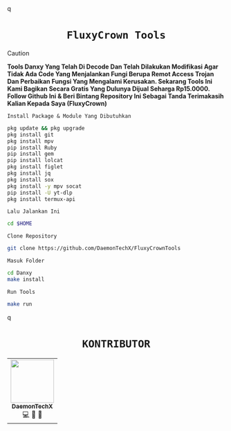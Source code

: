q<h1 align="center"><code>FluxyCrown Tools</code></h1>

> [!CAUTION] 
> **Tools Danxy Yang Telah Di Decode Dan Telah Dilakukan Modifikasi Agar Tidak Ada Code Yang Menjalankan Fungi Berupa Remot Access Trojan Dan Perbaikan Fungsi Yang Mengalami Kerusakan. Sekarang Tools Ini Kami Bagikan Secara Gratis Yang Dulunya Dijual Seharga Rp15.0000. Follow Github Ini & Beri Bintang Repository Ini Sebagai Tanda Terimakasih Kalian Kepada Saya (FluxyCrown)**

`Install Package & Module Yang Dibutuhkan`
```bash
pkg update && pkg upgrade
pkg install git
pkg install mpv
pip install Ruby
pip install gem
pip install lolcat
pkg install figlet
pkg install jq
pkg install sox
pkg install -y mpv socat
pip install -U yt-dlp
pkg install termux-api
```

`Lalu Jalankan Ini`
```bash
cd $HOME
```

`Clone Repository`
```bash
git clone https://github.com/DaemonTechX/FluxyCrownTools
```

`Masuk Folder`
```bash
cd Danxy
make install
```

`Run Tools`
```bash
make run
```

q<h1 align="center"><code>KONTRIBUTOR</code></h1>


<!-- ALL-CONTRIBUTORS-LIST:START - Do not remove or modify this section -->
<table>
  <tr>
    <td align="center"><a href="https://github.com/DaemonTechX"><img src="https://avatars.githubusercontent.com/u/86620608?v=4" width="100px;" alt=""/><br /><sub><b>DaemonTechX</b </sub></a><br />💻 📢 🎨</td>
  </tr>
</table>
<!-- ALL-CONTRIBUTORS-LIST:END -->
